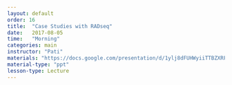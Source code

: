 ```yaml
---
layout: default
order: 16
title:  "Case Studies with RADseq"
date:   2017-08-05
time:   "Morning"
categories: main
instructor: "Pati"
materials: "https://docs.google.com/presentation/d/1ylj8dFUHWyiiTTBZXRFBKAKSyxlev4uc0mHW63ZKhk0/pub?start=false&loop=false&delayms=60000"
material-type: "ppt"
lesson-type: Lecture
---
```




